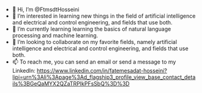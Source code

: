 - 👋 Hi, I’m @FtmsdtHosseini
- 👀 I’m interested in learning new things in the field of artificial intelligence and electrical and control engineering, and fields that use both. 
- 🌱 I’m currently learning learning the basics of natural language processing and machine learning.
- 💞️ I’m looking to collaborate on my favorite fields, namely artificial intelligence and electrical and control engineering, and fields that use both. 
- 📫 To reach me, you can send an email or send a message to my LinkedIn: https://www.linkedin.com/in/fatemesadat-hosseini?lipi=urn%3Ali%3Apage%3Ad_flagship3_profile_view_base_contact_details%3BGeQaMYX2QZaTRPIkPFsSbQ%3D%3D

<!---
FtmsdtHosseini/FtmsdtHosseini is a ✨ special ✨ repository because its `README.md` (this file) appears on your GitHub profile.
You can click the Preview link to take a look at your changes.
--->
